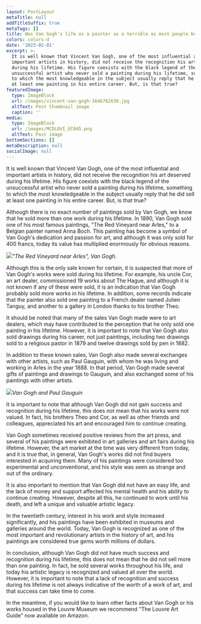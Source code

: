 ```yaml
---
layout: PostLayout
metaTitle: null
addTitleSuffix: true
metaTags: []
title: Was Van Gogh's life as a painter as a terrible as most people believe?
colors: colors-d
date: '2023-02-01'
excerpt: >-
  It is well known that Vincent Van Gogh, one of the most influential and
  important artists in history, did not receive the recognition his art deserved
  during his lifetime. His figure coexists with the black legend of the
  unsuccessful artist who never sold a painting during his lifetime, something
  to which the most knowledgeable in the subject usually reply that he did sell
  at least one painting in his entire career. But, is that true?
featuredImage:
  type: ImageBlock
  url: /images/vincent-van-gogh-1646762630.jpg
  altText: Post thumbnail image
  caption: ''
media:
  type: ImageBlock
  url: /images/MCDLOVI_EC045.png
  altText: Post image
bottomSections: []
metaDescription: null
socialImage: null
---
```

It is well known that Vincent Van Gogh, one of the most influential and important artists in history, did not receive the recognition his art deserved during his lifetime. His figure coexists with the black legend of the unsuccessful artist who never sold a painting during his lifetime, something to which the most knowledgeable in the subject usually reply that he did sell at least one painting in his entire career. But, is that true?

Although there is no exact number of paintings sold by Van Gogh, we know that he sold more than one work during his lifetime. In 1890, Van Gogh sold one of his most famous paintings, "The Red Vineyard near Arles," to a Belgian painter named Anna Boch. This painting has become a symbol of Van Gogh's dedication and passion for art, and although it was only sold for 400 francs, today its value has multiplied enormously for obvious reasons.

![](https://upload.wikimedia.org/wikipedia/commons/thumb/3/3c/Vincent_Willem_van_Gogh_036.jpg/1200px-Vincent_Willem_van_Gogh_036.jpg)*"The Red Vineyard near Arles", Van Gogh.*&#x20;

Although this is the only sale known for certain, it is suspected that more of Van Gogh's works were sold during his lifetime. For example, his uncle Cor, an art dealer, commissioned 19 works about The Hague, and although it is not known if any of these were sold, it is an indication that Van Gogh probably sold more works in his lifetime. In addition, some records indicate that the painter also sold one painting to a French dealer named Julien Tanguy, and another to a gallery in London thanks to his brother Theo.

It should be noted that many of the sales Van Gogh made were to art dealers, which may have contributed to the perception that he only sold one painting in his lifetime. However, it is important to note that Van Gogh also sold drawings during his career, not just paintings, including two drawings sold to a religious pastor in 1879 and twelve drawings sold by pen in 1882.

In addition to these known sales, Van Gogh also made several exchanges with other artists, such as Paul Gauguin, with whom he was living and working in Arles in the year 1888. In that period, Van Gogh made several gifts of paintings and drawings to Gauguin, and also exchanged some of his paintings with other artists.

![](https://static.abc.es/media/cultura/2020/06/09/vagogh-gauguin-kWCE--1200x630@abc.jpg)*Van Gogh and Paul Gauguin*

It is important to note that although Van Gogh did not gain success and recognition during his lifetime, this does not mean that his works were not valued. In fact, his brothers Theo and Cor, as well as other friends and colleagues, appreciated his art and encouraged him to continue creating.&#x20;

Van Gogh sometimes received positive reviews from the art press, and several of his paintings were exhibited in art galleries and art fairs during his lifetime. However, the art market at the time was very different from today, and it is true that, in general, Van Gogh's works did not find buyers interested in acquiring them. Many of his paintings were considered too experimental and unconventional, and his style was seen as strange and out of the ordinary.

It is also important to mention that Van Gogh did not have an easy life, and the lack of money and support affected his mental health and his ability to continue creating. However, despite all this, he continued to work until his death, and left a unique and valuable artistic legacy.

In the twentieth century, interest in his work and style increased significantly, and his paintings have been exhibited in museums and galleries around the world. Today, Van Gogh is recognized as one of the most important and revolutionary artists in the history of art, and his paintings are considered true gems worth millions of dollars.

In conclusion, although Van Gogh did not have much success and recognition during his lifetime, this does not mean that he did not sell more than one painting. In fact, he sold several works throughout his life, and today his artistic legacy is recognized and valued all over the world. However, it is important to note that a lack of recognition and success during his lifetime is not always indicative of the worth of a work of art, and that success can take time to come.

In the meantime, if you would like to learn other facts about Van Gogh or his works housed in the Louvre Museum we recommend "The Louvre Art Guide" now available on Amazon.

